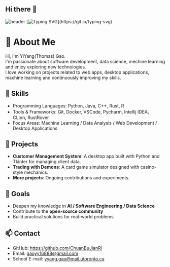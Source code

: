 ## Hi there 👋

![header](https://capsule-render.vercel.app/api?type=waving&color=ff0000,ff7f00,ffff00,00ff00,0000ff,4b0082,8f00ff&height=200&section=header&text=Hello!%20I'm%20YiYang%20(Thomas)%20👋&fontSize=40)
[![Typing SVG](https://readme-typing-svg.demolab.com?font=Fira+Code&size=28&pause=1000&color=F75C7E&center=true&vCenter=true&width=600&lines=Welcome+to+my+GitHub!;AI+%7C+Computer+Science+Enthusiast;Always+learning+new+things...)](https://git.io/typing-svg)

# 👋 About Me

Hi, I'm YiYang(Thomas) Gao.  
I'm passionate about software development, data science, mechine learning and enjoy exploring new technologies.  
I love working on projects related to  web apps, desktop applications, machine learning and continuously improving my skills.

## 🚀 Skills
- Programming Languages: Python, Java, C++, Rust, R
- Tools & Frameworks: Git, Docker, VSCode, Pycharm, Intellij IDEA， CLion, RustRover
- Focus Areas: Machine Learning / Data Analysis / Web Development / Desktop Applications 

## 📂 Projects
- **Customer Management System**: A desktop app built with Python and Tkinter for managing client data.  
- **Trading with Demons**: A card game simulator designed with casino-style mechanics.  
- **More projects**: Ongoing contributions and experiments.  

## 🎯 Goals
- Deepen my knowledge in **AI / Software Engineering / Data Science**  
- Contribute to the **open-source community**  
- Build practical solutions for real-world problems  

## 📫 Contact
- GitHub: https://github.com/ChuanBuJianRi
- Email: gaoyy16888@gmail.com
- School E-mail: yyang.gao@mail.utoronto.ca

